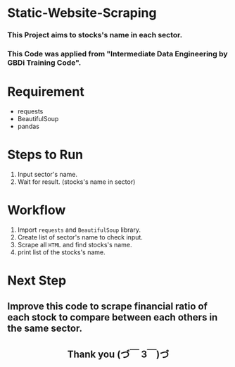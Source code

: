 # Static-Website-Scraping
### This Project aims to stocks's name in each sector.
### This Code was applied from "Intermediate Data Engineering by GBDi Training Code".

# Requirement
- requests
- BeautifulSoup
- pandas

# Steps to Run
1. Input sector's name.
2. Wait for result. (stocks's name in sector)

# Workflow
1. Import `requests` and `BeautifulSoup` library.
2. Create list of sector's name to check input.
3. Scrape all `HTML` and find stocks's name.
4. print list of the stocks's name.

# Next Step
Improve this code to scrape financial ratio of each stock to compare between each others in the same sector.
---
<h2><div align="center">Thank you (づ￣ 3￣)づ</div></h2>
